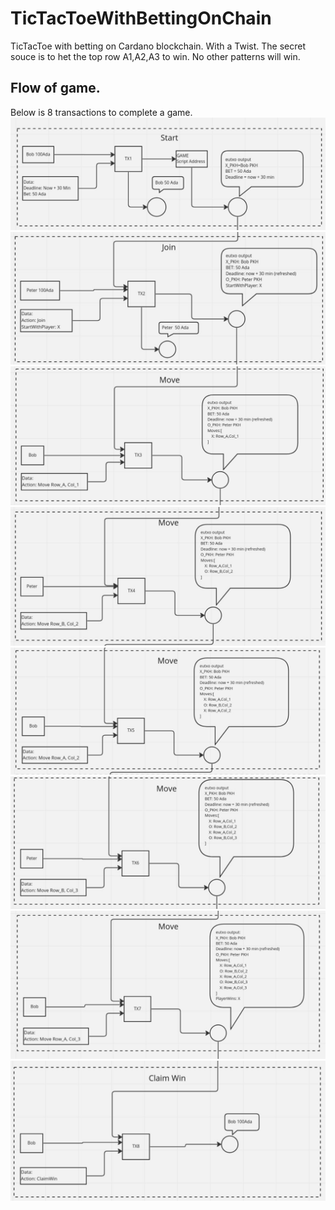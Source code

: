# TicTacToeWithBettingOnChain

TicTacToe with betting on Cardano blockchain.
With a Twist. The secret souce is to het the top row A1,A2,A3 to win.
No other patterns will win.

##  Flow of game.
Below is 8 transactions to complete a game.
![tx1](./docs/images/tx1.jpg)
![tx2](./docs/images/tx2.jpg)
![tx3](./docs/images/tx3.jpg)
![tx4](./docs/images/tx4.jpg)
![tx5](./docs/images/tx5.jpg)
![tx6](./docs/images/tx6.jpg)
![tx7](./docs/images/tx7.jpg)
![tx8](./docs/images/tx8.jpg)


